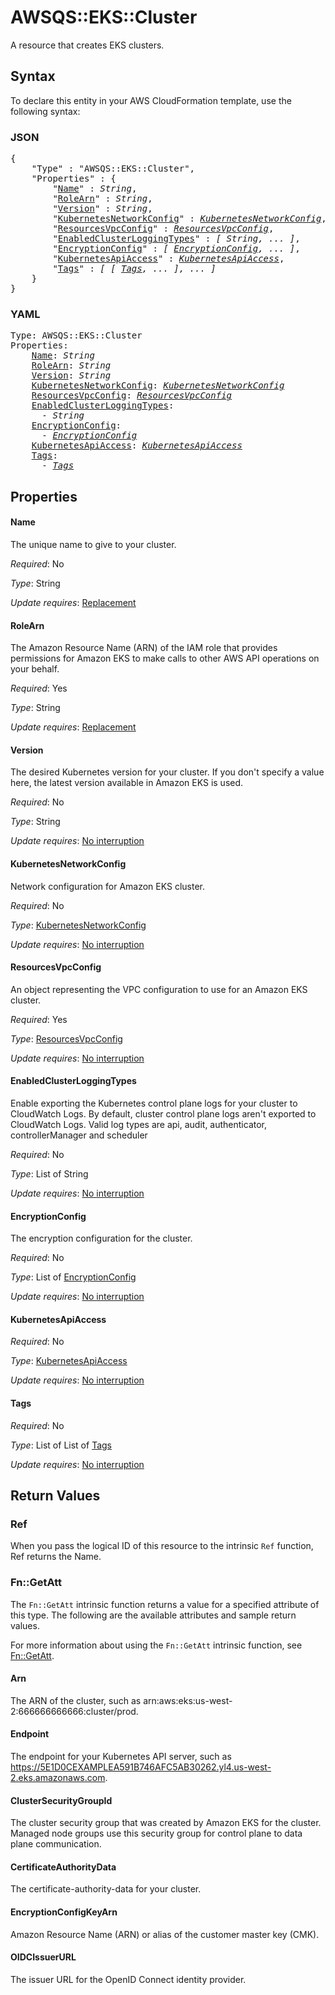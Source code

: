 # AWSQS::EKS::Cluster

A resource that creates EKS clusters.

## Syntax

To declare this entity in your AWS CloudFormation template, use the following syntax:

### JSON

<pre>
{
    "Type" : "AWSQS::EKS::Cluster",
    "Properties" : {
        "<a href="#name" title="Name">Name</a>" : <i>String</i>,
        "<a href="#rolearn" title="RoleArn">RoleArn</a>" : <i>String</i>,
        "<a href="#version" title="Version">Version</a>" : <i>String</i>,
        "<a href="#kubernetesnetworkconfig" title="KubernetesNetworkConfig">KubernetesNetworkConfig</a>" : <i><a href="kubernetesnetworkconfig.md">KubernetesNetworkConfig</a></i>,
        "<a href="#resourcesvpcconfig" title="ResourcesVpcConfig">ResourcesVpcConfig</a>" : <i><a href="resourcesvpcconfig.md">ResourcesVpcConfig</a></i>,
        "<a href="#enabledclusterloggingtypes" title="EnabledClusterLoggingTypes">EnabledClusterLoggingTypes</a>" : <i>[ String, ... ]</i>,
        "<a href="#encryptionconfig" title="EncryptionConfig">EncryptionConfig</a>" : <i>[ <a href="encryptionconfig.md">EncryptionConfig</a>, ... ]</i>,
        "<a href="#kubernetesapiaccess" title="KubernetesApiAccess">KubernetesApiAccess</a>" : <i><a href="kubernetesapiaccess.md">KubernetesApiAccess</a></i>,
        "<a href="#tags" title="Tags">Tags</a>" : <i>[ [ <a href="tags.md">Tags</a>, ... ], ... ]</i>
    }
}
</pre>

### YAML

<pre>
Type: AWSQS::EKS::Cluster
Properties:
    <a href="#name" title="Name">Name</a>: <i>String</i>
    <a href="#rolearn" title="RoleArn">RoleArn</a>: <i>String</i>
    <a href="#version" title="Version">Version</a>: <i>String</i>
    <a href="#kubernetesnetworkconfig" title="KubernetesNetworkConfig">KubernetesNetworkConfig</a>: <i><a href="kubernetesnetworkconfig.md">KubernetesNetworkConfig</a></i>
    <a href="#resourcesvpcconfig" title="ResourcesVpcConfig">ResourcesVpcConfig</a>: <i><a href="resourcesvpcconfig.md">ResourcesVpcConfig</a></i>
    <a href="#enabledclusterloggingtypes" title="EnabledClusterLoggingTypes">EnabledClusterLoggingTypes</a>: <i>
      - String</i>
    <a href="#encryptionconfig" title="EncryptionConfig">EncryptionConfig</a>: <i>
      - <a href="encryptionconfig.md">EncryptionConfig</a></i>
    <a href="#kubernetesapiaccess" title="KubernetesApiAccess">KubernetesApiAccess</a>: <i><a href="kubernetesapiaccess.md">KubernetesApiAccess</a></i>
    <a href="#tags" title="Tags">Tags</a>: <i>
      - <a href="tags.md">Tags</a></i>
</pre>

## Properties

#### Name

The unique name to give to your cluster.

_Required_: No

_Type_: String

_Update requires_: [Replacement](https://docs.aws.amazon.com/AWSCloudFormation/latest/UserGuide/using-cfn-updating-stacks-update-behaviors.html#update-replacement)

#### RoleArn

The Amazon Resource Name (ARN) of the IAM role that provides permissions for Amazon EKS to make calls to other AWS API operations on your behalf.

_Required_: Yes

_Type_: String

_Update requires_: [Replacement](https://docs.aws.amazon.com/AWSCloudFormation/latest/UserGuide/using-cfn-updating-stacks-update-behaviors.html#update-replacement)

#### Version

The desired Kubernetes version for your cluster. If you don't specify a value here, the latest version available in Amazon EKS is used.

_Required_: No

_Type_: String

_Update requires_: [No interruption](https://docs.aws.amazon.com/AWSCloudFormation/latest/UserGuide/using-cfn-updating-stacks-update-behaviors.html#update-no-interrupt)

#### KubernetesNetworkConfig

Network configuration for Amazon EKS cluster.



_Required_: No

_Type_: <a href="kubernetesnetworkconfig.md">KubernetesNetworkConfig</a>

_Update requires_: [No interruption](https://docs.aws.amazon.com/AWSCloudFormation/latest/UserGuide/using-cfn-updating-stacks-update-behaviors.html#update-no-interrupt)

#### ResourcesVpcConfig

An object representing the VPC configuration to use for an Amazon EKS cluster.



_Required_: Yes

_Type_: <a href="resourcesvpcconfig.md">ResourcesVpcConfig</a>

_Update requires_: [No interruption](https://docs.aws.amazon.com/AWSCloudFormation/latest/UserGuide/using-cfn-updating-stacks-update-behaviors.html#update-no-interrupt)

#### EnabledClusterLoggingTypes

Enable exporting the Kubernetes control plane logs for your cluster to CloudWatch Logs. By default, cluster control plane logs aren't exported to CloudWatch Logs. Valid log types are api, audit, authenticator, controllerManager and scheduler

_Required_: No

_Type_: List of String

_Update requires_: [No interruption](https://docs.aws.amazon.com/AWSCloudFormation/latest/UserGuide/using-cfn-updating-stacks-update-behaviors.html#update-no-interrupt)

#### EncryptionConfig

The encryption configuration for the cluster.

_Required_: No

_Type_: List of <a href="encryptionconfig.md">EncryptionConfig</a>

_Update requires_: [No interruption](https://docs.aws.amazon.com/AWSCloudFormation/latest/UserGuide/using-cfn-updating-stacks-update-behaviors.html#update-no-interrupt)

#### KubernetesApiAccess

_Required_: No

_Type_: <a href="kubernetesapiaccess.md">KubernetesApiAccess</a>

_Update requires_: [No interruption](https://docs.aws.amazon.com/AWSCloudFormation/latest/UserGuide/using-cfn-updating-stacks-update-behaviors.html#update-no-interrupt)

#### Tags

_Required_: No

_Type_: List of List of <a href="tags.md">Tags</a>

_Update requires_: [No interruption](https://docs.aws.amazon.com/AWSCloudFormation/latest/UserGuide/using-cfn-updating-stacks-update-behaviors.html#update-no-interrupt)

## Return Values

### Ref

When you pass the logical ID of this resource to the intrinsic `Ref` function, Ref returns the Name.

### Fn::GetAtt

The `Fn::GetAtt` intrinsic function returns a value for a specified attribute of this type. The following are the available attributes and sample return values.

For more information about using the `Fn::GetAtt` intrinsic function, see [Fn::GetAtt](https://docs.aws.amazon.com/AWSCloudFormation/latest/UserGuide/intrinsic-function-reference-getatt.html).

#### Arn

The ARN of the cluster, such as arn:aws:eks:us-west-2:666666666666:cluster/prod.

#### Endpoint

The endpoint for your Kubernetes API server, such as https://5E1D0CEXAMPLEA591B746AFC5AB30262.yl4.us-west-2.eks.amazonaws.com.

#### ClusterSecurityGroupId

The cluster security group that was created by Amazon EKS for the cluster. Managed node groups use this security group for control plane to data plane communication.

#### CertificateAuthorityData

The certificate-authority-data for your cluster.

#### EncryptionConfigKeyArn

Amazon Resource Name (ARN) or alias of the customer master key (CMK).

#### OIDCIssuerURL

The issuer URL for the OpenID Connect identity provider.

